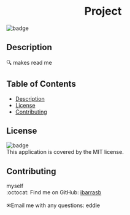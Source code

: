
<h1 align="center">Project</h1>
  
![badge](https://img.shields.io/badge/license-MIT-brightgreen)<br />
## Description
🔍 makes read me
## Table of Contents
- [Description](#description)
- [License](#license)
- [Contributing](#contributing)
## License
![badge](https://img.shields.io/badge/license-MIT-brightgreen)
<br />
This application is covered by the MIT license. 
## Contributing
myself
<br />
:octocat: Find me on GitHub: [ibarrasb](https://github.com/ibarrasb)<br />
<br />
✉Email me with any questions: eddie<br /><br />

    